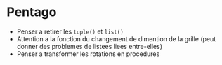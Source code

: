  # Pentago
 
 - Penser a retirer les `tuple()` et `list()`
 - Attention a la fonction du changement de dimention de la grille (peut donner des problemes de listees liees entre-elles)
 - Penser a transformer les rotations en procedures